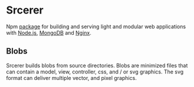 # Srcerer
Npm [package](https://www.npmjs.com/package/srcerer) for building and serving light and modular web applications with [Node.js](https://nodejs.org), [MongoDB](https://www.mongodb.com) and [Nginx](http://nginx.org).

## Blobs
Srcerer builds blobs from source directories. Blobs are minimized files that can contain a model, view, controller, css, and / or svg graphics. The svg format can deliver multiple vector, and pixel graphics.
